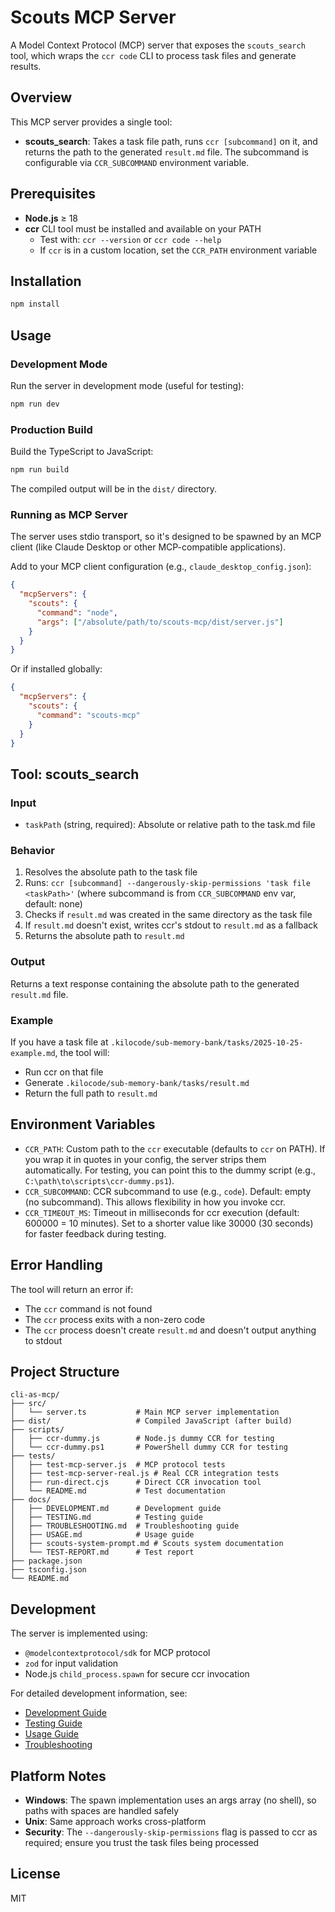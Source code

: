 # Scouts MCP Server

A Model Context Protocol (MCP) server that exposes the `scouts_search` tool, which wraps the `ccr code` CLI to process task files and generate results.

## Overview

This MCP server provides a single tool:
- **scouts_search**: Takes a task file path, runs `ccr [subcommand]` on it, and returns the path to the generated `result.md` file. The subcommand is configurable via `CCR_SUBCOMMAND` environment variable.

## Prerequisites

- **Node.js** ≥ 18
- **ccr** CLI tool must be installed and available on your PATH
  - Test with: `ccr --version` or `ccr code --help`
  - If `ccr` is in a custom location, set the `CCR_PATH` environment variable

## Installation

```bash
npm install
```

## Usage

### Development Mode

Run the server in development mode (useful for testing):

```bash
npm run dev
```

### Production Build

Build the TypeScript to JavaScript:

```bash
npm run build
```

The compiled output will be in the `dist/` directory.

### Running as MCP Server

The server uses stdio transport, so it's designed to be spawned by an MCP client (like Claude Desktop or other MCP-compatible applications).

Add to your MCP client configuration (e.g., `claude_desktop_config.json`):

```json
{
  "mcpServers": {
    "scouts": {
      "command": "node",
      "args": ["/absolute/path/to/scouts-mcp/dist/server.js"]
    }
  }
}
```

Or if installed globally:

```json
{
  "mcpServers": {
    "scouts": {
      "command": "scouts-mcp"
    }
  }
}
```

## Tool: scouts_search

### Input

- `taskPath` (string, required): Absolute or relative path to the task.md file

### Behavior

1. Resolves the absolute path to the task file
2. Runs: `ccr [subcommand] --dangerously-skip-permissions 'task file <taskPath>'` (where subcommand is from `CCR_SUBCOMMAND` env var, default: none)
3. Checks if `result.md` was created in the same directory as the task file
4. If `result.md` doesn't exist, writes ccr's stdout to `result.md` as a fallback
5. Returns the absolute path to `result.md`

### Output

Returns a text response containing the absolute path to the generated `result.md` file.

### Example

If you have a task file at `.kilocode/sub-memory-bank/tasks/2025-10-25-example.md`, the tool will:
- Run ccr on that file
- Generate `.kilocode/sub-memory-bank/tasks/result.md`
- Return the full path to `result.md`

## Environment Variables

- `CCR_PATH`: Custom path to the `ccr` executable (defaults to `ccr` on PATH). If you wrap it in quotes in your config, the server strips them automatically. For testing, you can point this to the dummy script (e.g., `C:\path\to\scripts\ccr-dummy.ps1`).
- `CCR_SUBCOMMAND`: CCR subcommand to use (e.g., `code`). Default: empty (no subcommand). This allows flexibility in how you invoke ccr.
- `CCR_TIMEOUT_MS`: Timeout in milliseconds for ccr execution (default: 600000 = 10 minutes). Set to a shorter value like 30000 (30 seconds) for faster feedback during testing.

## Error Handling

The tool will return an error if:
- The `ccr` command is not found
- The `ccr` process exits with a non-zero code
- The `ccr` process doesn't create `result.md` and doesn't output anything to stdout

## Project Structure

```
cli-as-mcp/
├── src/
│   └── server.ts           # Main MCP server implementation
├── dist/                   # Compiled JavaScript (after build)
├── scripts/
│   ├── ccr-dummy.js        # Node.js dummy CCR for testing
│   └── ccr-dummy.ps1       # PowerShell dummy CCR for testing
├── tests/
│   ├── test-mcp-server.js  # MCP protocol tests
│   ├── test-mcp-server-real.js # Real CCR integration tests
│   ├── run-direct.cjs      # Direct CCR invocation tool
│   └── README.md           # Test documentation
├── docs/
│   ├── DEVELOPMENT.md      # Development guide
│   ├── TESTING.md          # Testing guide
│   ├── TROUBLESHOOTING.md  # Troubleshooting guide
│   ├── USAGE.md            # Usage guide
│   ├── scouts-system-prompt.md # Scouts system documentation
│   └── TEST-REPORT.md      # Test report
├── package.json
├── tsconfig.json
└── README.md
```

## Development

The server is implemented using:
- `@modelcontextprotocol/sdk` for MCP protocol
- `zod` for input validation
- Node.js `child_process.spawn` for secure ccr invocation

For detailed development information, see:
- [Development Guide](docs/DEVELOPMENT.md)
- [Testing Guide](docs/TESTING.md)
- [Usage Guide](docs/USAGE.md)
- [Troubleshooting](docs/TROUBLESHOOTING.md)

## Platform Notes

- **Windows**: The spawn implementation uses an args array (no shell), so paths with spaces are handled safely
- **Unix**: Same approach works cross-platform
- **Security**: The `--dangerously-skip-permissions` flag is passed to ccr as required; ensure you trust the task files being processed

## License

MIT

